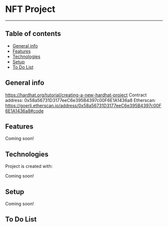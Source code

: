 # NFT Project

---

## Table of contents

- [General info](#general-info)
- [Features](#features)
- [Technologies](#technologies)
- [Setup](#setup)
- [To Do List](#to-do-list)

## General info

https://hardhat.org/tutorial/creating-a-new-hardhat-project
Contract address: 0x58a56731D3177eeC6e395B4397c00F6E1A1436a8
Etherscan: https://goerli.etherscan.io/address/0x58a56731D3177eeC6e395B4397c00F6E1A1436a8#code

## Features

Coming soon!

## Technologies

Project is created with:

Coming soon!

## Setup

Coming soon!

## To Do List
